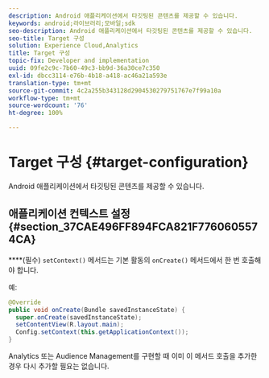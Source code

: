 ```yaml
---
description: Android 애플리케이션에서 타깃팅된 콘텐츠를 제공할 수 있습니다.
keywords: android;라이브러리;모바일;sdk
seo-description: Android 애플리케이션에서 타깃팅된 콘텐츠를 제공할 수 있습니다.
seo-title: Target 구성
solution: Experience Cloud,Analytics
title: Target 구성
topic-fix: Developer and implementation
uuid: 09fe2c9c-7b60-49c3-bb9d-36a30ce7c350
exl-id: dbcc3114-e76b-4b18-a418-ac46a21a593e
translation-type: tm+mt
source-git-commit: 4c2a255b343128d2904530279751767e7f99a10a
workflow-type: tm+mt
source-wordcount: '76'
ht-degree: 100%

---
```


# Target 구성 {#target-configuration}

Android 애플리케이션에서 타깃팅된 콘텐츠를 제공할 수 있습니다.

## 애플리케이션 컨텍스트 설정 {#section_37CAE496FF894FCA821F7760605574CA}

****(필수) `setContext()` 메서드는 기본 활동의 `onCreate()` 메서드에서 한 번 호출해야 합니다.

예:

```java
@Override 
public void onCreate(Bundle savedInstanceState) { 
  super.onCreate(savedInstanceState); 
  setContentView(R.layout.main); 
  Config.setContext(this.getApplicationContext()); 
}
```

Analytics 또는 Audience Management를 구현할 때 이미 이 메서드 호출을 추가한 경우 다시 추가할 필요는 없습니다.
